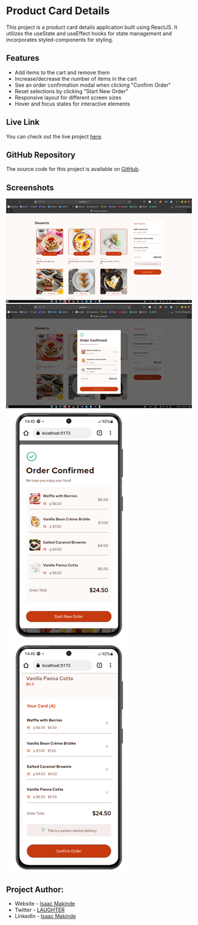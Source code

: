 # Product Card Details

This project is a product card details application built using ReactJS. It utilizes the useState and useEffect hooks for state management and incorporates styled-components for styling.

## Features

- Add items to the cart and remove them
- Increase/decrease the number of items in the cart
- See an order confirmation modal when clicking "Confirm Order"
- Reset selections by clicking "Start New Order"
- Responsive layout for different screen sizes
- Hover and focus states for interactive elements

## Live Link

You can check out the live project [here](https://isaac-product-card-details.vercel.app/).

## GitHub Repository

The source code for this project is available on [GitHub](https://github.com/Oluwa-Laughter/product-card-details).

## Screenshots

![](screenshots/screenshot0.png)
![](screenshots/screenshot1.png)
![](screenshots/screenshot2.png)
![](screenshots/screenshot3.png)

## Project Author:

- Website - [Isaac Makinde](https://github.com/Oluwa-Laughter)
- Twitter - [LAUGHTER](https://www.x.com/isaacmakinde_)
- LinkedIn - [Isaac Makinde](https://www.linkedin.com/in/isaacmakinde)

